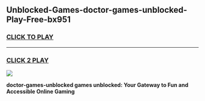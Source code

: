 
## Unblocked-Games-doctor-games-unblocked-Play-Free-bx951
<h3>
<a href="https://premium76.site?title=doctor-games-unblocked&ref=18A1">CLICK TO PLAY</a></h3>
<hr>

<h3>
<a href="https://premium76.site?title=doctor-games-unblocked&ref=18A1">CLICK 2 PLAY</a>
  
</h3>

<a href="https://premium76.site?title=doctor-games-unblocked&ref=18A1"><img src="https://clearcache.store/games.png"></a>


**doctor-games-unblocked games unblocked: Your Gateway to Fun and Accessible Online Gaming**
